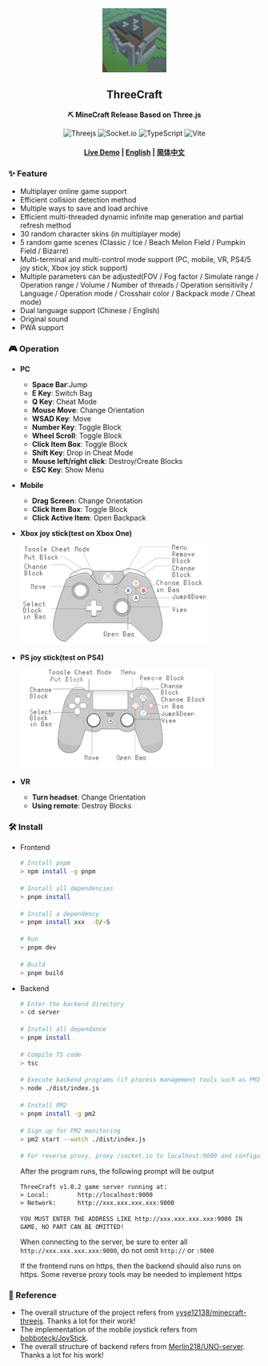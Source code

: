 <div align="center">
  <img src="./doc/img/logo.png" width="128" height="128"/>

  <h2>ThreeCraft</h2>

  <p>
    <strong>⛏ MineCraft Release Based on Three.js</strong>
  </p>

  <p>
    <img alt="Threejs" src="https://img.shields.io/badge/Three.js-000000?style=flat-square&logo=Three.js&logoColor=white"/>
    <img alt="Socket.io" src="https://img.shields.io/badge/Socket.io-010101?style=flat-square&logo=Socket.io&logoColor=white"/>
    <img alt="TypeScript" src="https://img.shields.io/badge/TypeScript-3178C6?style=flat-square&logo=TypeScript&logoColor=white"/>
    <img alt="Vite" src="https://img.shields.io/badge/Vite-646CFF?style=flat-square&logo=Vite&logoColor=white"/>

  </p>

  <h4>
    <a href="https://mc.liukairui.me/en">Live Demo</a>
    <span> | </span>
    <a href="https://github.com/KairuiLiu/ThreeCraft/blob/master/README.md">English</a>
    <span> | </span>
    <a href="https://github.com/KairuiLiu/ThreeCraft/blob/master/README-CN.md">简体中文</a>
  </h4>
</div>

### ✨ Feature

- Multiplayer online game support
- Efficient collision detection method
- Multiple ways to save and load archive
- Efficient multi-threaded dynamic infinite map generation and partial refresh method
- 30 random character skins (in multiplayer mode)
- 5 random game scenes (Classic / Ice / Beach Melon Field / Pumpkin Field / Bizarre)
- Multi-terminal and multi-control mode support (PC, mobile, VR, PS4/5 joy stick, Xbox joy stick support)
- Multiple parameters can be adjusted(FOV / Fog factor / Simulate range / Operation range / Volume / Number of threads / Operation sensitivity / Language / Operation mode / Crosshair color / Backpack mode / Cheat mode)
- Dual language support (Chinese / English)
- Original sound
- PWA support

### 🎮️ Operation

- **PC**

  - **Space Bar**:Jump
  - **E Key**: Switch Bag
  - **Q Key**: Cheat Mode
  - **Mouse Move**: Change Orientation
  - **WSAD Key**: Move
  - **Number Key**: Toggle Block
  - **Wheel Scroll**: Toggle Block
  - **Click Item Box**: Toggle Block
  - **Shift Key**: Drop in Cheat Mode
  - **Mouse left/right click**: Destroy/Create Blocks
  - **ESC Key**: Show Menu

- **Mobile**

  - **Drag Screen**: Change Orientation
  - **Click Item Box**: Toggle Block
  - **Click Active Item**: Open Backpack

- **Xbox joy stick(test on Xbox One)**

  <img src="./doc/img/xbox-en.png" height="200px"/>

- **PS joy stick(test on PS4)**

  <img src="./doc/img/ps-en.png" height="200px"/>

- **VR**
  - **Turn headset**: Change Orientation
  - **Using remote**: Destroy Blocks

### 🛠️ Install

- Frontend

  ```bash
  # Install pnpm
  > npm install -g pnpm

  # Install all dependencies
  > pnpm install

  # Install a dependency
  > pnpm install xxx  -D/-S

  # Run
  > pnpm dev

  # Build
  > pnpm build
  ```

- Backend

  ```bash
  # Enter the backend directory
  > cd server

  # Install all dependance
  > pnpm install

  # Compile TS code
  > tsc

  # Execute backend programs (if process management tools such as PM2 are not required)
  > node ./dist/index.js

  # Install PM2
  > pnpm install -g pm2

  # Sign up for PM2 monitoring
  > pm2 start --watch ./dist/index.js

  # For reverse proxy, proxy /socket.io to localhost:9000 and configure same-origin policy
  ```

  After the program runs, the following prompt will be output

  ```
  ThreeCraft v1.0.2 game server running at:
  > Local:        http://localhost:9000
  > Network:      http://xxx.xxx.xxx.xxx:9000

  YOU MUST ENTER THE ADDRESS LIKE http://xxx.xxx.xxx.xxx:9000 IN GAME, NO PART CAN BE OMITTED!
  ```

  When connecting to the server, be sure to enter all `http://xxx.xxx.xxx.xxx:9000`, do not omit `http://` or `:9000`

  If the frontend runs on https, then the backend should also runs on https. Some reverse proxy tools may be needed to implement https

### 🥰 Reference

- The overall structure of the project refers from [vyse12138/minecraft-threejs](https://github.com/vyse12138/minecraft-threejs). Thanks a lot for their work!
- The implementation of the mobile joystick refers from [bobboteck/JoyStick](https://github.com/bobboteck/JoyStick).
- The overall structure of backend refers from [Merlin218/UNO-server](https://github.com/Merlin218/UNO-server/). Thanks a lot for his work!
